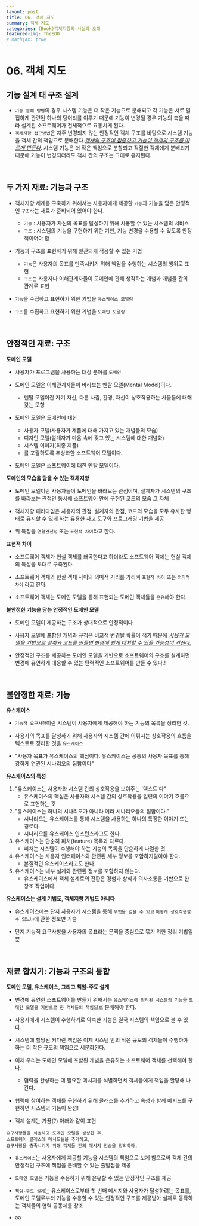 ```yaml
---
layout: post
title: 06. 객체 지도
summary: 객체 지도
categories: (Book)객체지향의-사실과-오해
featured-img: TheEOO
# mathjax: true
---
```


# 06. 객체 지도

## 기능 설계 대 구조 설계

- `기능 분해 방법`의 경우 시스템 기능은 더 작은 기능으로 분해되고 각 기능은 서로 밀접하게 관련된 하나의 덩어리를 이루기 때문에 기능이 변경될 경우 기능의 축을 따라 설계된 소프트웨어가 전체적으로 요동치게 된다.
- `객체지향 접근방법`은 자주 변경되지 않는 안정적인 객체 구조를 바탕으로 시스템 기능을 객체 간의 책임으로 분배한다.<u>*객체의 구조에 집중하고 기능이 객체의 구조를 따르게 만든다*</u>. 시스템 기능은 더 작은 책임으로 분할되고 적절한 객체에게 분배되기 때문에 기능이 변경되더라도 객체 간의 구조는 그대로 유지된다.

<br>

## 두 가지 재료: 기능과 구조

- 객체지향 세계를 구축하기 위해서는 사용자에게 제공할 `기능`과 기능을 담은 안정적인 `구조`라는 재료가 준비되어 있어야 한다.
	- `기능` : 사용자가 자신의 목표를 달성하기 위해 사용할 수 있는 시스템의 서비스
	- `구조` : 시스템의 기능을 구현하기 위한 기반, 기능 변경을 수용할 수 있도록 안정적이어야 함

- 기능과 구조를 표현하기 위해 일관되게 적용할 수 있는 기법
  - `기능`은 사용자의 목표를 만족시키기 위해 책임을 수행하는 시스템의 행위로 표현
  - `구조`는 사용자나 이해관계자들이 도메인에 관해 생각하는 개념과 개념들 간의 관계로 표현

- `기능`을 수집하고 표현하기 위한 기법을 `유스케이스 모델링`
- `구조`를 수집하고 표현하기 위한 기법을 `도메인 모델링`

<br>

## 안정적인 재료: 구조

**도메인 모델**

- 사용자가 프로그램을 사용하는 대상 분야를 `도메인`
- 도메인 모델은 이해관계자들이 바라보는 멘탈 모델(Mental Model)이다.
  - 멘탈 모델이란 자기 자신, 다른 사람, 환경, 자신이 상호작용하는 사물들에 대해 갖는 모형   
- 도메인 모델은 도메인에 대한 
  - 사용자 모델(사용자가 제품에 대해 가지고 있는 개념들의 모습)
  - 디자인 모델(설계자가 마음 속에 갖고 있는 시스템에 대한 개념화)
  - 시스템 이미지(최종 제품)
  - 를 포괄하도록 추상화한 소프트웨어 모델이다.

- 도메인 모델은 소프트웨어에 대한 멘탈 모델이다.

**도메인의 모습을 담을 수 있는 객체지향**

- 도메인 모델이란 사용자들이 도메인을 바라보는 관점이며, 설계자가 시스템의 구조를 바라보는 관점인 동시에 소프트웨어 안에 구현된 코드의 모습 그 자체

- 객체지향 패러다임은 사용자의 관점, 설계자의 관점, 코드의 모습을 모두 유사한 형태로 유지할 수 있게 하는 유용한 사고 도구와 프로그래밍 기법을 제공

- 위 특징을 `연결완전성` 또는 `표현적 차이`라고 한다.

**표현적 차이**

- 소프트웨어 객체가 현실 객체를 왜곡한다고 하더라도 소프트웨어 객체는 현실 객체의 특성을 토대로 구축된다.

- 소프트웨어 객체와 현실 객체 사이의 의미적 거리를 가리켜 `표현적 차이` 또는 `의미적 차이` 라고 한다.

- 소프트웨어 객체는 도메인 모델을 통해 표현되는 도메인 객체들을 `은유`해야 한다.

**불안정한 기능을 담는 안정적인 도메인 모델**

- 도메인 모델이 제공하는 구조가 상대적으로 안정적이다.

- 사용자 모델에 포함된 개념과 규칙은 비교적 변경될 확률이 적기 때문에 <u>*사용자 모델을 기반으로 설계와 코드를 만들면 변경에 쉽게 대처할 수 있을 가능성이 커진다.*</u>

- 안정적인 구조를 제공하는 도메인 모델을 기반으로 소프트웨어의 구조를 설계하면 변경에 유연하게 대응할 수 있는 탄력적인 소프트웨어를 만들 수 있다.!

<br>

## 불안정한 재료: 기능

**유스케이스**

- `기능적 요구사항`이란 시스템이 사용자에게 제공해야 하는 기능의 목록을 정리한 것.

- 사용자의 목표를 달성하기 위해 사용자와 시스템 간에 이뤄지는 상호작용의 흐름을 텍스트로 정리한 것을 `유스케이스`

- "사용자 목표가 유스케이스의 핵심이다. 유스케이스는 공통의 사용자 목표를 통해 강하게 연관된 시나리오의 집합이다"

**유스케이스의 특성**

1. "유스케이스는 사용자와 시스템 간의 상호작용을 보여주는 '텍스트'다"
	- 유스케이스의 핵심은 사용자와 시스템 간의 상호작용을 일련의 이야기 흐름으로 표현하는 것
2. "유스케이스는 하나의 시나리오가 아니라 여러 시나리오들의 집합이다."
	- 시나리오는 유스케이스를 통해 시스템을 사용하는 하나의 특정한 이야기 또는 경로다.
	- 시나리오를 유스케이스 인스턴스라고도 한다.
3. 유스케이스는 단순히 피처(feature) 목록과 다르다.
	- 피처는 시스템이 수행해야 하는 기능의 목록을 단순하게 나열한 것
4. 유스케이스는 사용자 인터페이스와 관련된 세부 정보를 포함하지말아야 한다.
	- 본질적인 유스케이스라고도 한다.
5. 유스케이스는 내부 설계와 관련된 정보를 포함하지 않는다.
	- 유스케이스에서 객체 설계로의 전환은 경험과 상식과 의사소통을 기반으로 한 창조 작업이다.

**유스케이스는 설계 기법도, 객체지향 기법도 아니다**

- 유스케이스에는 단지 사용자가 시스템을 통해 `무엇을 얻을 수 있고` `어떻게 상호작용할 수 있느냐`에 관한 정보만 기술

- 단지 기능적 요구사항을 사용자의 목표라는 문맥을 중심으로 묶기 위한 정리 기법일 뿐

<br>

## 재료 합치기: 기능과 구조의 통합

**도메인 모델, 유스케이스, 그리고 책임-주도 설계**

- 변경에 유연한 소프트웨어를 만들기 위해서는 `유스케이스에 정리된 시스템의 기능`을 `도메인 모델을 기반으로 한 객체들의 책임`으로 분배해야 한다.

- 사용자에게 시스템이 수행하기로 약속한 기능은 결국 시스템의 책임으로 볼 수 있다.
- 시스템에 할당된 커다란 책임은 이제 시스템 안의 작은 규모의 객체들이 수행하야 하는 더 작은 규모의 책임으로 세분화된다.
- 이제 우리는 도메인 모델에 포함된 개념을 은유하는 소프트웨어 객체를 선택해야 한다.
  - 협력을 완성하는 데 필요한 메시지를 식별하면서 객체들에게 책임을 할당해 나간다.
- 협력에 참여하는 객체를 구현하기 위해 클래스를 추가하고 속성과 함께 메서드를 구현하면 시스템의 기능이 완성!

- 객체 설계는 가끔(?) 아래와 같이 표현
```
요구사항들을 식별하고 도메인 모델을 생성한 후,
소프트웨어 클래스에 메서드들을 추가하고,
요구사항을 충족시키기 위해 객체들 간의 메시지 전송을 정의하라.
```

- `유스케이스`는 사용자에게 제공할 기능을 시스템의 책임으로 보게 함으로써 객체 간의 안정적인 구조에 책임을 분배할 수 있는 출발점을 제공

- `도메인 모델`은 기능을 수용하기 위해 은유할 수 있는 안정적인 구조를 제공

- `책임-주도 설계`는 유스케이스로부터 첫 번째 메시지와 사용자가 달성하려는 목표를, 도메인 모델로부터 기능을 수용할 수 있는 안정적인 구조를 제공받아 실제로 동작하는 객체들의 협력 공동체를 창조

- aa














